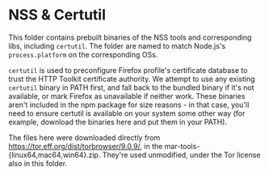 # NSS & Certutil

This folder contains prebuilt binaries of the NSS tools and corresponding libs, including `certutil`. The folder are named to match Node.js's `process.platform` on the corresponding OSs.

`certutil` is used to preconfigure Firefox profile's certificate database to trust the HTTP Toolkit certificate authority. We attempt to use any existing `certutil` binary in PATH first, and fall back to the bundled binary if it's not available, or mark Firefox as unavailable if neither work. These binaries aren't included in the npm package for size reasons - in that case, you'll need to ensure certutil is available on your system some other way (for example, download the binaries here and put them in your PATH).

The files here were downloaded directly from https://tor.eff.org/dist/torbrowser/9.0.9/, in the mar-tools-{linux64,mac64,win64}.zip. They're used unmodified, under the Tor license also in this folder.
